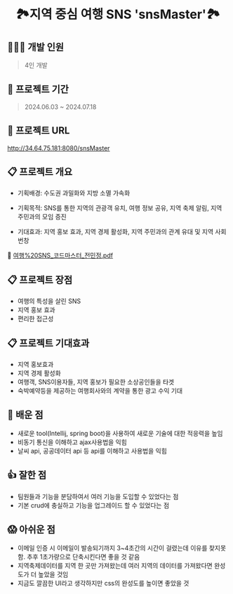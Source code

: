 <h1 align="center"> 🏞️지역 중심 여행 SNS 'snsMaster'🏞️ </h1>

## 👩🏻‍💻 개발 인원
> 4인 개발
>
## 🚀 프로젝트 기간
> 2024.06.03 ~ 2024.07.18

## 🚀 프로젝트 URL
http://34.64.75.181:8080/snsMaster

## 📋 프로젝트 개요
- 기획배경: 수도권 과밀화와 지방 소멸 가속화<br>

- 기획목적: SNS를 통한 지역의 관광객 유치, 여행 정보 공유, 지역 축제 알림, 지역 주민과의 모임 증진<br>
- 기대효과: 지역 홍보 효과, 지역 경제 활성화, 지역 주민과의 관계 유대 및 지역 사회 번창<br>

 🔗 [여행%20SNS_코드마스터_전민정.pdf](https://github.com/ekfrif0914/project_SNSMaster/blob/master/%EC%97%AC%ED%96%89%20SNS_%EC%BD%94%EB%93%9C%EB%A7%88%EC%8A%A4%ED%84%B0_%EC%A0%84%EB%AF%BC%EC%A0%95.pdf)


## 📋 프로젝트 장점

- 여행의 특성을 살린 SNS<br>
- 지역 홍보 효과<br>
- 편리한 접근성<br>

## 📋 프로젝트 기대효과
- 지역 홍보효과
- 지역 경제 활성화
- 여행객, SNS이용자들, 지역 홍보가 필요한 소상공인들을 타겟<br>
- 숙박예약등을 제공하는 여행회사와의 계약을 통한 광고 수익 기대<br>

## 👀 배운 점
- 새로운 tool(Intellij, spring boot)을 사용하여 새로운 기술에 대한 적응력을 높임
- 비동기 통신을 이해하고 ajax사용법을 익힘
- 날씨 api, 공공데이터 api 등 api를 이해하고 사용법을 익힘

## 👍 잘한 점
- 팀원들과 기능을 분담하여서 여러 기능을 도입할 수 있었다는 점
- 기본 crud에 충실하고 기능을 업그레이드 할 수 있었다는 점

## 😱 아쉬운 점
- 이메일 인증 시 이메일이 발송되기까지 3~4초간의 시간이 걸렸는데 이유를 찾지못함. 추후 1초가량으로 단축시킨다면 좋을 것 같음
- 지역축제데이터를 지역 한 곳만 가져왔는데 여러 지역의 데이터를 가져왔다면 완성도가 더 높았을 것임
- 지금도 깔끔한 UI라고 생각하지만 css의 완성도를 높이면 좋았을 것
